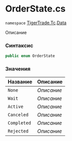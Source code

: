 
# OrderState.cs
`namespace` [TigerTrade.Tc](../../../../TigerTrade.Tc.md).[Data](../../../../TigerTrade.Tc/Data.md)



Описание

### Синтаксис
```csharp
public enum OrderState
```


### Значения
| Название | Описание |
| --- | --- |
| `None` | *Описание* |
| `Wait` | *Описание* |
| `Active` | *Описание* |
| `Canceled` | *Описание* |
| `Completed` | *Описание* |
| `Rejected` | *Описание* |



